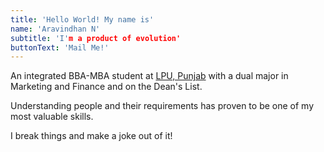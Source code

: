 ```yaml
---
title: 'Hello World! My name is'
name: 'Aravindhan N'
subtitle: 'I'm a product of evolution'
buttonText: 'Mail Me!'
---
```


An integrated BBA-MBA student at [LPU, Punjab](https://lpu.in) with a dual major in Marketing and Finance and on the Dean's List.

Understanding people and their requirements has proven to be one of my most valuable skills.

I break things and make a joke out of it!
